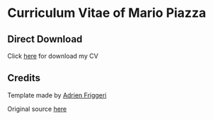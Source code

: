 # Curriculum Vitae of Mario Piazza

## Direct Download

Click [here](https://github.com/kyokokken/latex-cv/raw/master/cv.pdf) for download my CV

## Credits

Template made by [Adrien Friggeri](https://friggeri.net)

Original source [here](https://www.sharelatex.com/templates/cv-or-resume/smart-fancy-cv)
